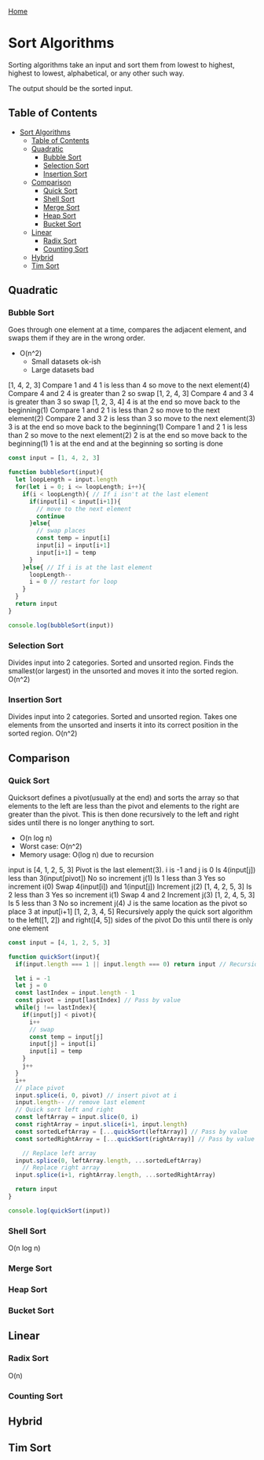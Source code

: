 [Home](./README.md)

# Sort Algorithms
Sorting algorithms take an input and sort them from lowest to highest, highest to lowest, alphabetical, or any other such way.

The output should be the sorted input.

## Table of Contents

<!-- TOC -->

- [Sort Algorithms](#sort-algorithms)
  - [Table of Contents](#table-of-contents)
  - [Quadratic](#quadratic)
    - [Bubble Sort](#bubble-sort)
    - [Selection Sort](#selection-sort)
    - [Insertion Sort](#insertion-sort)
  - [Comparison](#comparison)
    - [Quick Sort](#quick-sort)
    - [Shell Sort](#shell-sort)
    - [Merge Sort](#merge-sort)
    - [Heap Sort](#heap-sort)
    - [Bucket Sort](#bucket-sort)
  - [Linear](#linear)
    - [Radix Sort](#radix-sort)
    - [Counting Sort](#counting-sort)
  - [Hybrid](#hybrid)
  - [Tim Sort](#tim-sort)

<!-- /TOC -->

## Quadratic

### Bubble Sort
Goes through one element at a time, compares the adjacent element, and swaps them if they are in the wrong order.
- O(n^2)
  - Small datasets ok-ish
  - Large datasets bad

[1, 4, 2, 3]
Compare 1 and 4
  1 is less than 4 so move to the next element(4)
Compare 4 and 2
  4 is greater than 2 so swap
  [1, 2, 4, 3]
  Compare 4 and 3
    4 is greater than 3 so swap
    [1, 2, 3, 4]
    4 is at the end so move back to the beginning(1)
Compare 1 and 2
  1 is less than 2 so move to the next element(2)
Compare 2 and 3
  2 is less than 3 so move to the next element(3)
3 is at the end so move back to the beginning(1)
Compare 1 and 2
  1 is less than 2 so move to the next element(2)
2 is at the end so move back to the beginning(1)
1 is at the end and at the beginning so sorting is done

```javascript
const input = [1, 4, 2, 3]

function bubbleSort(input){
  let loopLength = input.length
  for(let i = 0; i <= loopLength; i++){
    if(i < loopLength){ // If i isn't at the last element
      if(input[i] < input[i+1]){
        // move to the next element
        continue
      }else{
        // swap places
        const temp = input[i]
        input[i] = input[i+1]
        input[i+1] = temp
      }
    }else{ // If i is at the last element
      loopLength--
      i = 0 // restart for loop
    }
  }
  return input
}

console.log(bubbleSort(input))
```

### Selection Sort
Divides input into 2 categories. Sorted and unsorted region. Finds the smallest(or largest) in the unsorted and moves it into the sorted region.
O(n^2)

### Insertion Sort
Divides input into 2 categories. Sorted and unsorted region. Takes one elements from the unsorted and inserts it into its correct position in the sorted region.
O(n^2)

## Comparison

### Quick Sort
Quicksort defines a pivot(usually at the end) and sorts the array so that elements to the left are less than the pivot and elements to the right are greater than the pivot. This is then done recursively to the left and right sides until there is no longer anything to sort.
- O(n log n)
- Worst case: O(n^2)
- Memory usage: O(log n) due to recursion

input is [4, 1, 2, 5, 3]
Pivot is the last element(3). i is -1 and j is 0
Is 4(input[j]) less than 3(input[pivot])
  No so increment j(1)
Is 1 less than 3
  Yes so increment i(0)
  Swap 4(input[i]) and 1(input[j])
  Increment j(2)
[1, 4, 2, 5, 3]
Is 2 less than 3
  Yes so increment i(1)
  Swap 4 and 2
  Increment j(3)
[1, 2, 4, 5, 3]
Is 5 less than 3
  No so increment j(4)
J is the same location as the pivot
  so place 3 at input[i+1]
[1, 2, 3, 4, 5]
Recursively apply the quick sort algorithm to the left([1, 2]) and right([4, 5]) sides of the pivot
  Do this until there is only one element

```javascript
const input = [4, 1, 2, 5, 3]

function quickSort(input){
  if(input.length === 1 || input.length === 0) return input // Recursion end case

  let i = -1
  let j = 0
  const lastIndex = input.length - 1
  const pivot = input[lastIndex] // Pass by value
  while(j !== lastIndex){
    if(input[j] < pivot){
      i++
      // swap
      const temp = input[j]
      input[j] = input[i]
      input[i] = temp
    }
    j++
  }
  i++
  // place pivot
  input.splice(i, 0, pivot) // insert pivot at i
  input.length-- // remove last element
  // Quick sort left and right
  const leftArray = input.slice(0, i)
  const rightArray = input.slice(i+1, input.length)
  const sortedLeftArray = [...quickSort(leftArray)] // Pass by value
  const sortedRightArray = [...quickSort(rightArray)] // Pass by value

    // Replace left array
  input.splice(0, leftArray.length, ...sortedLeftArray)
    // Replace right array
  input.splice(i+1, rightArray.length, ...sortedRightArray)

  return input
}

console.log(quickSort(input))
```

### Shell Sort
O(n log n)

### Merge Sort
### Heap Sort
### Bucket Sort

## Linear

### Radix Sort
O(n)

### Counting Sort

## Hybrid

## Tim Sort